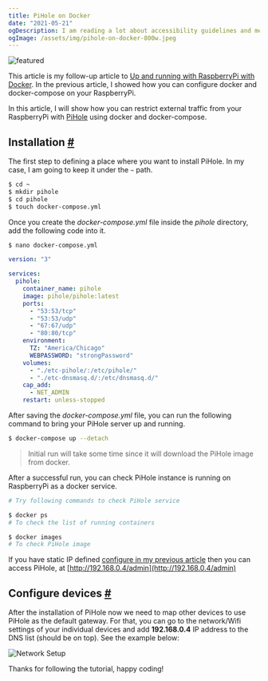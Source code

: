 ```yaml
---
title: PiHole on Docker
date: "2021-05-21"
ogDescription: I am reading a lot about accessibility guidelines and met/working with some people who are responsible to deliver accessible experiences.
ogImage: /assets/img/pihole-on-docker-800w.jpeg
---
```


<picture>
  <source srcset="/assets/img/pihole-on-docker-800w.webp" media="(min-width: 1000px)">
  <source srcset="/assets/img/pihole-on-docker-640w.webp" media="(min-width: 800px)">
  <img srcset="/assets/img/pihole-on-docker-320w.webp" alt="featured" loading="lazy">
</picture>

This article is my follow-up article to [Up and running with RaspberryPi with Docker](/blog/up-and-running-with-raspberrypi-with-docker). In the previous article, I showed how you can configure docker and docker-compose on your RaspberryPi.

In this article, I will show how you can restrict external traffic from your RaspberryPi with [PiHole](https://hub.docker.com/r/pihole/pihole) using docker and docker-compose.

## Installation <a name="installation" class="anchor" aria-hidden="true" href="#installation">#</a>

The first step to defining a place where you want to install PiHole. In my case, I am going to keep it under the `~` path.

```bash
$ cd ~
$ mkdir pihole
$ cd pihole
$ touch docker-compose.yml
```

Once you create the _docker-compose.yml_ file inside the _pihole_ directory, add the following code into it.

```bash
$ nano docker-compose.yml
```

```yml
version: "3"

services:
  pihole:
    container_name: pihole
    image: pihole/pihole:latest
    ports:
      - "53:53/tcp"
      - "53:53/udp"
      - "67:67/udp"
      - "80:80/tcp"
    environment:
      TZ: "America/Chicago"
      WEBPASSWORD: "strongPassword"
    volumes:
      - "./etc-pihole/:/etc/pihole/"
      - "./etc-dnsmasq.d/:/etc/dnsmasq.d/"
    cap_add:
      - NET_ADMIN
    restart: unless-stopped
```

After saving the _docker-compose.yml_ file, you can run the following command to bring your PiHole server up and running.

```bash
$ docker-compose up --detach
```

> Initial run will take some time since it will download the PiHole image from docker.

After a successful run, you can check PiHole instance is running on RaspberryPi as a docker service.

```bash
# Try following commands to check PiHole service

$ docker ps
# To check the list of running containers

$ docker images
# To check PiHole image
```

If you have static IP defined [configure in my previous article](/up-and-running-with-raspberrypi-with-docker#assign-static-ip) then you can access PiHole, at [http://192.168.0.4/admin](http://192.168.0.4/admin)

## Configure devices <a name="configure-devices" class="anchor" aria-hidden="true" href="#configure-devices">#</a>

After the installation of PiHole now we need to map other devices to use PiHole as the default gateway. For that, you can go to the network/Wifi settings of your individual devices and add **192.168.0.4** IP address to the DNS list (should be on top). See the example below:

<picture>
  <source srcset="/assets/img/network_setup-640w.webp" media="(min-width: 800px)">
  <img srcset="/assets/img/network_setup-320w.webp" alt="Network Setup" loading="lazy">
</picture>

Thanks for following the tutorial, happy coding!
